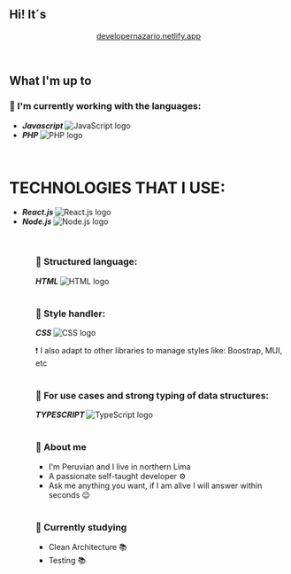<h2> Hi! It´s </h2>

<div align="center">
  <p> <a href="https://developernazario.netlify.app"> developernazario.netlify.app </a> </p> 
  <br>
</div>

<h2> What I'm up to </h2> 

<h3>🔴 I'm currently working with the languages: </h3>

<ul>
<li> <i><b> Javascript </b> </i> <img src="https://github.com/DontStopPrograming/DontStopPrograming/assets/101149872/e4475313-b085-4057-9338-114d496a0876" alt="JavaScript logo"></li>
<li> <i><b> PHP </b> </i> <img src="https://github.com/DontStopPrograming/DontStopPrograming/assets/101149872/b0e78308-7787-44e1-bf5f-77a24d3ddef7" alt="PHP logo"></li> 
</ul>  
<br>

<h1> TECHNOLOGIES THAT I USE: </h1>

<ul>
<li> <i> <b> React.js </b> </i> <img src="https://github.com/DontStopPrograming/DontStopPrograming/assets/101149872/fcbac273-ebd8-4509-a84e-e4f7e73830e8" alt="React.js logo"> </li>

<li> <i> <b> Node.js </b> </i> <img src="https://github.com/DontStopPrograming/DontStopPrograming/assets/101149872/169a79cc-c41d-4828-8632-f40c9e60522e" alt="Node.js logo"> </li>
<ul>
<br>

<h3>🔴 Structured language: </h3> 

<i><b> HTML </b> </i> <img src="https://github.com/DontStopPrograming/DontStopPrograming/assets/101149872/09474bc7-d5ab-486b-a375-058f3fdd604a" alt="HTML logo"> 
<br><br>

<h3>🔴 Style handler: </h3>

<i><b> CSS </b> </i>  <img src="https://github.com/DontStopPrograming/DontStopPrograming/assets/101149872/16cd648b-7017-4f94-b3bd-4c2d49b5c56a" alt="CSS logo">
<br>

❗ I also adapt to other libraries to manage styles like: </i>
Boostrap, MUI, etc
<br><br>

<h3>🔴 For use cases and strong typing of data structures: </h3>

<i><b> TYPESCRIPT </b> </i> <img src="https://github.com/DontStopPrograming/DontStopPrograming/assets/101149872/c3fea734-75ed-4604-a9db-03bf9bcc6167" alt="TypeScript logo"> 
<br><br>

<h3>🔴 About me</h3>
  <ul>
  <li> I'm Peruvian and I live in northern Lima </li> 
  <li> A passionate self-taught developer ⚙</li>
  <li> Ask me anything you want, if I am alive I will answer within seconds 😉</li>
  </ul>
<br>

<h3>🔴 Currently studying</h3>

  <ul>
  <li> Clean Architecture 📚</li>
  <li> Testing 📚</li>
  </ul>
